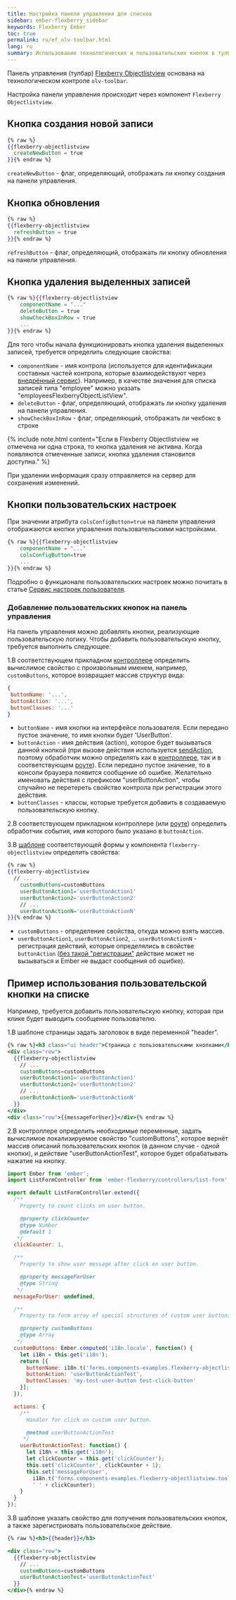 ```yaml
---
title: Настройка панели управления для списков
sidebar: ember-flexberry_sidebar
keywords: Flexberry Ember
toc: true
permalink: ru/ef_olv-toolbar.html
lang: ru
summary: Использование технологических и пользовательских кнопок в тулбаре
---
```


Панель управления (тулбар) [Flexberry Objectlistview](ef_object-list-view.html) основана на технологическом контроле `olv-toolbar`.

Настройка панели управления происходит через компонент `Flexberry Objectlistview`.

## Кнопка создания новой записи

```hbs
{% raw %}
{{flexberry-objectlistview 
  createNewButton = true
}}{% endraw %}
```

`createNewButton` - флаг, определяющий, отображать ли кнопку создания на панели управления.

## Кнопка обновления

```hbs
{% raw %}
{{flexberry-objectlistview
  refreshButton = true
}}{% endraw %}
```

`refreshButton` - флаг, определяющий, отображать ли кнопку обновления на панели управления.

## Кнопка удаления выделенных записей

```hbs
{% raw %}{{flexberry-objectlistview
	componentName = "..."
	deleteButton = true
	showCheckBoxInRow = true
	...
}}{% endraw %}
```

Для того чтобы начала функционировать кнопка удаления выделенных записей, требуется определить следующие свойства:

* `componentName` - имя контрола (используется для идентификации составных частей контрола, которые взаимодействуют через [внедрённый сервис](http://emberjs.com/api/classes/Ember.inject.html#method_service)). Например, в качестве значения для списка записей типа "employee" можно указать "employeesFlexberryObjectListView".
* `deleteButton` - флаг, определяющий, отображать ли кнопку удаления на панели управления.
* `showCheckBoxInRow` - флаг, определяющий, отображать ли чекбокс в строке 

{% include note.html content="Если в Flexberry Objectlistview не отмечена ни одна строка, то кнопка удаления не активна. Когда появляются отмеченные записи, кнопка удаления становится доступна." %}

При удалении информация сразу отправляется на сервер для сохранения изменений.

## Кнопки пользовательских настроек

При значении атрибута `colsConfigButton=true` на панели управления отображаются кнопки управления пользовательскими наcтройками.

```hbs
{% raw %}{{flexberry-objectlistview
	componentName = "..."
	colsConfigButton=true
	...
}}{% endraw %}
```

Подробно о функционале пользовательских настроек можно почитать в статье [Сервис настроек пользователя](ef_model-user-settings-service.html).

### Добавление пользовательских кнопок на панель управления

На панель управления можно добавлять кнопки, реализующие пользовательскую логику.
Чтобы добавить пользовательскую кнопку, требуется выполнить следующее:

1.В соответствующем прикладном [контроллере](ef_controller.html) определить вычислимое свойство с произвольным именем, например, `сustomButtons`, которое возвращает массив структур вида:

```javascript
{
 buttonName: '...',
 buttonAction: '...',
 buttonClasses: '...'
}
```

* `buttonName` - имя кнопки на интерфейсе пользователя. Если передано пустое значение, то имя кнопки будет 'UserButton'.
* `buttonAction` - имя действия (action), которое будет вызываться данной кнопкой (при вызове действия используется [sendAction](http://emberjs.com/api/classes/Ember.Component.html#method_sendAction), поэтому обработчик можно определять как в [контроллере](ef_controller.html), так и в соответствующем [роуте](ef_route.html)). Если передано пустое значение, то в консоли браузера появится сообщение об ошибке. Желательно именовать действия с префиксом "userButtonAction", чтобы случайно не перетереть свойство контрола при регистрации этого действия.
* `buttonClasses` - классы, которые требуется добавить в создаваемую пользовательскую кнопку.

2.В соответствующем прикладном контроллере (или [роуте](ef_route.html)) определить обработчик события, имя которого было указано в `buttonAction`.

3.В [шаблоне](ef_template.html) соответствующей формы у компонента `flexberry-objectlistview` определить свойства:

```hbs
{% raw %}
{{flexberry-objectlistview
  // ...
	customButtons=customButtons  
	userButtonAction1='userButtonAction1'
	userButtonAction2='userButtonAction2'
	// ...
	userButtonActionN='userButtonActionN'
}}{% endraw %}
```

* `customButtons` - определение свойства, откуда можно взять массив.
* `userButtonAction1`, `userButtonAction2`, ... `userButtonActionN` - регистрация действий, которые определялись в свойстве `buttonAction` ([без такой "регистрации"](http://emberigniter.com/send-action-does-not-fire/) действие может не вызываться и Ember не выдаст сообщения об ошибке).

## Пример использования пользовательской кнопки на списке

Например, требуется добавить пользовательскую кнопку, которая при клике будет выводить сообщение пользователю.

1.В шаблоне страницы задать заголовок в виде переменной "header".

```hbs
{% raw %}<h3 class="ui header">Страница с пользовательскими кнопками</h3>
<div class="row">
  {{flexberry-objectlistview
    // ...
    customButtons=customButtons
    userButtonAction1='userButtonAction1'
    userButtonAction2='userButtonAction2'
    // ...
    userButtonActionN='userButtonActionN'
  }}
</div>
<div class="row">{{messageForUser}}</div>{% endraw %}
```

2.В контроллере определить необходимые переменные, задать вычислимое локализируемое свойство "customButtons", которое вернёт массив описаний пользовательских кнопок (в данном случае - одной кнопки),  и действие "userButtonActionTest", которое будет обрабатывать нажатие на кнопку.

```javascript
import Ember from 'ember';
import ListFormController from 'ember-flexberry/controllers/list-form';

export default ListFormController.extend({
  /**
    Property to count clicks on user button.

    @property clickCounter
    @type Number
    @default 1
   */
  clickCounter: 1,

  /**
    Property to show user message after click on user button.

    @property messageForUser
    @type String
   */
  messageForUser: undefined,

  /**
    Property to form array of special structures of custom user buttons.

    @property customButtons
    @type Array
   */
  customButtons: Ember.computed('i18n.locale', function() {
    let i18n = this.get('i18n');
    return [{
      buttonName: i18n.t('forms.components-examples.flexberry-objectlistview.toolbar-custom-buttons-example.custom-button-name'),
      buttonAction: 'userButtonActionTest',
      buttonClasses: 'my-test-user-button test-click-button'
    }];
  }),

  actions: {
    /**
      Handler for click on custom user button.

      @method userButtonActionTest
     */
    userButtonActionTest: function() {
      let i18n = this.get('i18n');
      let clickCounter = this.get('clickCounter');
      this.set('clickCounter', clickCounter + 1);
      this.set('messageForUser',
        i18n.t('forms.components-examples.flexberry-objectlistview.toolbar-custom-buttons-example.custom-message').string +
        ' ' + clickCounter);
    }
  }
});
```

3.В шаблоне указать свойство для получения пользовательских кнопок, а также зарегистриовать  пользовательское действие.

```hbs
{% raw %}<h3>{{header}}</h3>

<div class="row">
  {{flexberry-objectlistview
    // ...
    customButtons=customButtons
    userButtonActionTest='userButtonActionTest'
  }}
</div>{% endraw %}
```
